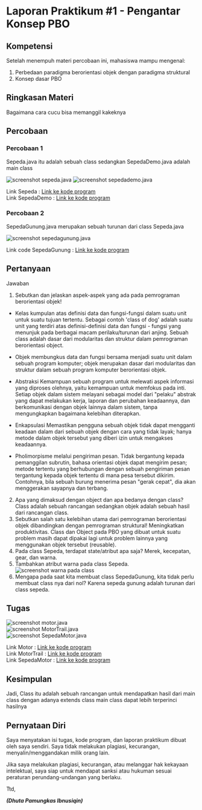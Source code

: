 # Laporan Praktikum #1 - Pengantar Konsep PBO

## Kompetensi

Setelah menempuh materi percobaan ini, mahasiswa mampu mengenal:<br>
1. Perbedaan paradigma berorientasi objek dengan paradigma struktural<br>
2. Konsep dasar PBO

## Ringkasan Materi

Bagaimana cara cucu bisa memanggil kakeknya

## Percobaan

### Percobaan 1

Sepeda.java itu adalah sebuah class sedangkan SepedaDemo.java adalah main class

![screenshot sepeda.java](img/sepeda.png)
![screenshot sepedademo.java](img/sepedademo.png)

Link Sepeda : [Link ke kode program](../../src/1_Pengantar_Konsep_PBO/Sepeda.java)<br>
Link SepedaDemo : [Link ke kode program](../../src/1_Pengantar_Konsep_PBO/SepedaDemo.java)

### Percobaan 2

SepedaGunung.java merupakan sebuah turunan dari class Sepeda.java

![screenshot sepedagunung.java](img/sepedagunung.png)

Link code SepedaGunung : [Link ke kode program](../../src/1_Pengantar_Konsep_PBO/SepedaGunung.java)

## Pertanyaan

Jawaban
1.   Sebutkan dan jelaskan aspek-aspek yang ada pada pemrograman berorientasi objek!
- Kelas kumpulan atas definisi data dan fungsi-fungsi dalam suatu unit untuk suatu tujuan tertentu. Sebagai contoh 'class of dog'   adalah suatu unit yang terdiri atas definisi-definisi data dan fungsi - fungsi yang menunjuk pada berbagai macam perilaku/turunan dari anjing. Sebuah class adalah dasar dari modularitas dan struktur dalam pemrograman berorientasi object.

- Objek membungkus data dan fungsi bersama menjadi suatu unit dalam sebuah program komputer; objek merupakan dasar dari modularitas dan struktur dalam sebuah program komputer berorientasi objek.
- Abstraksi Kemampuan sebuah program untuk melewati aspek informasi yang diproses olehnya, yaitu kemampuan untuk memfokus pada inti.      Setiap objek dalam sistem melayani sebagai model dari "pelaku" abstrak yang dapat melakukan kerja, laporan dan perubahan                keadaannya, dan berkomunikasi dengan objek lainnya dalam sistem, tanpa mengungkapkan bagaimana kelebihan diterapkan.
- Enkapsulasi Memastikan pengguna sebuah objek tidak dapat mengganti keadaan dalam dari sebuah objek dengan cara yang tidak layak;        hanya metode dalam objek tersebut yang diberi izin untuk mengakses keadaannya.
- Pholimorpisme melalui pengiriman pesan. Tidak bergantung kepada pemanggilan subrutin, bahasa orientasi objek dapat mengirim pesan;      metode tertentu yang berhubungan dengan sebuah pengiriman pesan tergantung kepada objek tertentu di mana pesa tersebut dikirim.          Contohnya, bila sebuah burung menerima pesan "gerak cepat", dia akan menggerakan sayapnya dan terbang.
2.  Apa yang dimaksud dengan object dan apa bedanya dengan class?
    Class adalah sebuah rancangan sedangkan objek adalah sebuah hasil dari rancangan class.
3.  Sebutkan salah satu kelebihan utama dari pemrograman berorientasi objek dibandingkan dengan pemrograman struktural!
    Meningkatkan produktivitas. Class dan Object pada PBO yang dibuat untuk suatu problem masih dapat dipakai lagi untuk problem lainnya     yang menggunakan objek tersebut (reusable).
4.  Pada class Sepeda, terdapat state/atribut apa saja?
    Merek, kecepatan, gear, dan warna.
5.  Tambahkan atribut warna pada class Sepeda.
    ![screenshot warna pada class](img/warna.png)
6.  Mengapa pada saat kita membuat class SepedaGunung, kita tidak perlu membuat class nya dari nol?
    Karena sepeda gunung adalah turunan dari class sepeda.


## Tugas

![screenshot motor.java](img/motor.png)<br>
![screenshot MotorTrail.java](img/motortrail.png)<br>
![screenshot SepedaMotor.java](img/sepedamotor.png)

Link Motor : [Link ke kode program](../../src/1_Pengantar_Konsep_PBO/Motor.java)<br>
Link MotorTrail : [Link ke kode program](../../src/1_Pengantar_Konsep_PBO/MotorTrail.java)<br>
Link SepedaMotor : [Link ke kode program](../../src/1_Pengantar_Konsep_PBO/SepedaMotor.java)



## Kesimpulan

Jadi, Class itu adalah sebuah rancangan untuk mendapatkan hasil dari main class dengan adanya extends class main class dapat lebih terperinci hasilnya

## Pernyataan Diri

Saya menyatakan isi tugas, kode program, dan laporan praktikum dibuat oleh saya sendiri. Saya tidak melakukan plagiasi, kecurangan, menyalin/menggandakan milik orang lain.

Jika saya melakukan plagiasi, kecurangan, atau melanggar hak kekayaan intelektual, saya siap untuk mendapat sanksi atau hukuman sesuai peraturan perundang-undangan yang berlaku.

Ttd,

***(Dhuta Pamungkas Ibnusiqin)***
